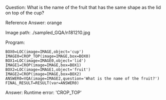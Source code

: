 Question: What is the name of the fruit that has the same shape as the lid on top of the cup?

Reference Answer: orange

Image path: ./sampled_GQA/n181210.jpg

Program:

```
BOX0=LOC(image=IMAGE,object='cup')
IMAGE0=CROP_TOP(image=IMAGE,box=BOX0)
BOX1=LOC(image=IMAGE0,object='lid')
IMAGE1=CROP(image=IMAGE,box=BOX1)
BOX2=LOC(image=IMAGE1,object='fruit')
IMAGE2=CROP(image=IMAGE,box=BOX2)
ANSWER0=VQA(image=IMAGE2,question='What is the name of the fruit?')
FINAL_RESULT=RESULT(var=ANSWER0)
```
Answer: Runtime error: 'CROP_TOP'


